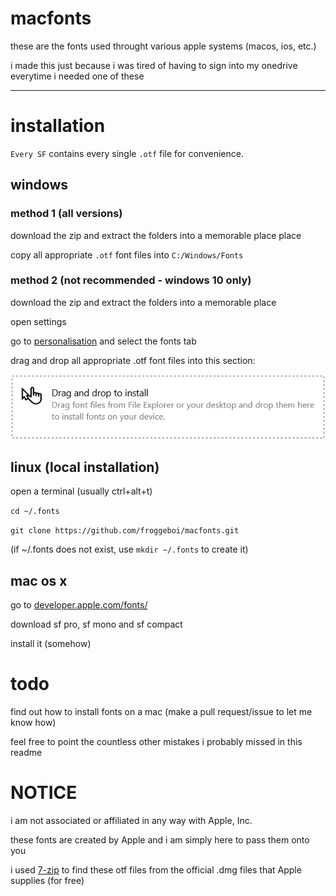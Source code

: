 # macfonts

these are the fonts used throught various apple systems (macos, ios, etc.)

i made this just because i was tired of having to sign into my onedrive everytime i needed one of these

---

# installation

`Every SF` contains every single `.otf` file for convenience.

## windows

### method 1 (all versions)

download the zip and extract the folders into a memorable place place

copy all appropriate `.otf` font files into `C:/Windows/Fonts`

### method 2 (not recommended - windows 10 only)

download the zip and extract the folders into a memorable place

open settings

go to [personalisation](ms-settings:personalization-colors) and select the fonts tab

drag and drop all appropriate .otf font files into this section:

![Drag and drop to install](WindowsDragDrop.png)

## linux (local installation)

open a terminal (usually ctrl+alt+t)

`cd ~/.fonts`

`git clone https://github.com/froggeboi/macfonts.git `

(if ~/.fonts does not exist, use `mkdir ~/.fonts` to create it)

## mac os x

go to [developer.apple.com/fonts/](https://developer.apple.com/fonts/)

download sf pro, sf mono and sf compact

install it (somehow)

# todo

find out how to install fonts on a mac (make a pull request/issue to let me know how)

feel free to point the countless other mistakes i probably missed in this readme 

# NOTICE

i am not associated or affiliated in any way with Apple, Inc.

these fonts are created by Apple and i am simply here to pass them onto you

i used [7-zip](https://www.7-zip.org) to find these otf files from the official .dmg files that Apple supplies (for free)
